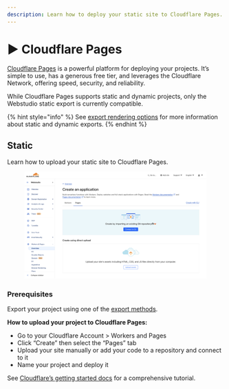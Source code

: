 ```yaml
---
description: Learn how to deploy your static site to Cloudflare Pages.
---
```


# ▶️ Cloudflare Pages

[Cloudflare Pages](https://pages.cloudflare.com/) is a powerful platform for deploying your projects. It’s simple to use, has a generous free tier, and leverages the Cloudflare Network, offering speed, security, and reliability.

While Cloudflare Pages supports static and dynamic projects, only the Webstudio static export is currently compatible.

{% hint style="info" %}
See [export rendering options](./#export-rendering-options) for more information about static and dynamic exports.
{% endhint %}

## Static

Learn how to upload your static site to Cloudflare Pages.

<figure><img src="../../.gitbook/assets/cloudflare-pages-new-project.png" alt="Cloudflare Pages new project dashboard"><figcaption></figcaption></figure>

### Prerequisites

Export your project using one of the [export methods](./#exporting).

**How to upload your project to Cloudflare Pages:**

* Go to your Cloudflare Account > Workers and Pages
* Click “Create” then select the “Pages” tab
* Upload your site manually or add your code to a repository and connect to it
* Name your project and deploy it

See [Cloudflare’s getting started docs](https://developers.cloudflare.com/pages/get-started/) for a comprehensive tutorial.
